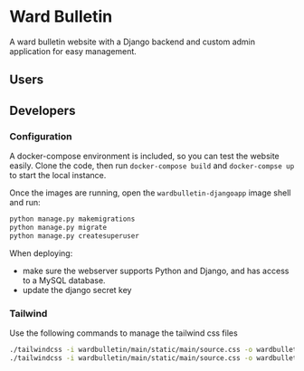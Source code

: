 # Ward Bulletin

A ward bulletin website with a Django backend and custom admin application for easy management.

## Users


## Developers

### Configuration

A docker-compose environment is included, so you can test the website easily. Clone the code, then run `docker-compose build` and `docker-compse up` to start the local instance.

Once the images are running, open the `wardbulletin-djangoapp` image shell and run:
```bash
python manage.py makemigrations
python manage.py migrate
python manage.py createsuperuser
```

When deploying:
- make sure the webserver supports Python and Django, and has access to a MySQL database.
- update the django secret key

### Tailwind

Use the following commands to manage the tailwind css files

```bash
./tailwindcss -i wardbulletin/main/static/main/source.css -o wardbulletin/main/static/main/dist.css --watch
./tailwindcss -i wardbulletin/main/static/main/source.css -o wardbulletin/main/static/main/dist.css --minify
